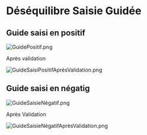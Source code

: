 # Déséquilibre Saisie Guidée

## Guide saisi en positif 

![GuidePositif.png](GuidePositif.png)

Après validation

![GuideSaisiPositifAprèsValidation.png](GuideSaisiPositifAprèsValidation.png)

## Guide saisi en négatig

![GuideSaisieNégatif.png](GuideSaisieNégatif.png)

Après Validation

![GuideSaisieNégatifAprèsValidation.png](GuideSaisieNégatifAprèsValidation.png)
